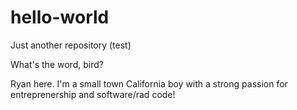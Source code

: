 # hello-world
Just another repository (test)



What's the word, bird?


Ryan here. I'm a small town California boy with a strong passion for entreprenership and software/rad code! 
